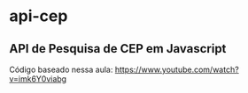# api-cep

## API de Pesquisa de CEP em Javascript

Código baseado nessa aula: https://www.youtube.com/watch?v=imk6Y0viabg
